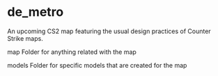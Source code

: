 # de_metro
An upcoming CS2 map featuring the usual design practices of Counter Strike maps.

map Folder for anything related with the map

models Folder for specific models that are created for the map